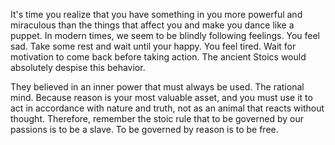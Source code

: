 
It's time you realize that you have something in you more powerful and miraculous than the things that affect you and make you dance like a puppet. In modern times, we seem to be blindly following feelings. You feel sad. Take some rest and wait until your happy. You feel tired. Wait for motivation to come back before taking action. The ancient Stoics would absolutely despise this behavior.

They believed in an inner power that must always be used. The rational mind. Because reason is your most valuable asset, and you must use it to act in accordance with nature and truth, not as an animal that reacts without thought. Therefore, remember the stoic rule that to be governed by our passions is to be a slave. To be governed by reason is to be free.